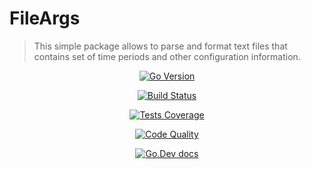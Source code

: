 # FileArgs

> This simple package allows to parse and format text files that contains set of time periods and other configuration information.

<div style="text-align: center">

<a href="#" style="display: inline-block"> <img alt="Go Version" src="https://img.shields.io/github/go-mod/go-version/parro-it/fileargs?style=flat"></a>

<a href="actions/workflows/go.yml" style="display: inline-block"> <img alt="Build Status" src="https://img.shields.io/github/workflow/status/parro-it/fileargs/Test/master?style=flat"></a>

<a href="#" style="display: inline-block"> <img  alt="Tests Coverage" src="https://img.shields.io/coveralls/github/parro-it/fileargs/master?style=flat"></a>

<a href="#" style="display: inline-block"> <img alt="Code Quality" src="https://img.shields.io/codeclimate/maintainability/parro-it/fileargs?style=flat"></a>

<a href="#" style="display: inline-block"> <img alt="Go.Dev docs" src="https://img.shields.io/badge/go.dev-reference-blue?logo=go&logoColor=white&style=flat"></a>

</div>